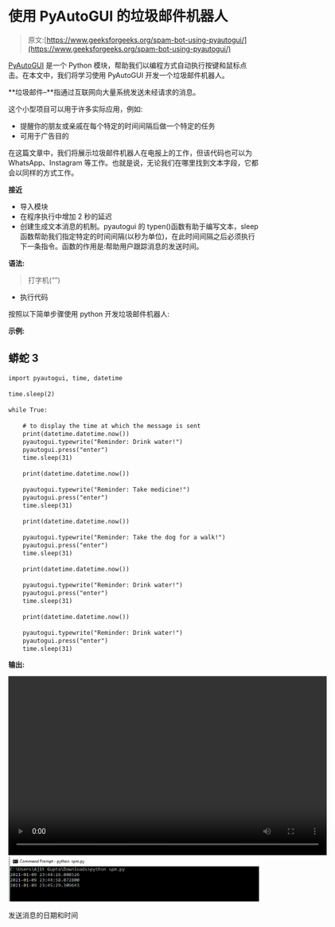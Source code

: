 # 使用 PyAutoGUI 的垃圾邮件机器人

> 原文:[https://www.geeksforgeeks.org/spam-bot-using-pyautogui/](https://www.geeksforgeeks.org/spam-bot-using-pyautogui/)

[PyAutoGUI](https://www.geeksforgeeks.org/tag/python-pyautogui/) 是一个 Python 模块，帮助我们以编程方式自动执行按键和鼠标点击。在本文中，我们将学习使用 PyAutoGUI 开发一个垃圾邮件机器人。

**垃圾邮件–**指通过互联网向大量系统发送未经请求的消息。

这个小型项目可以用于许多实际应用，例如:

*   提醒你的朋友或亲戚在每个特定的时间间隔后做一个特定的任务
*   可用于广告目的

在这篇文章中，我们将展示垃圾邮件机器人在电报上的工作，但该代码也可以为 WhatsApp、Instagram 等工作。也就是说，无论我们在哪里找到文本字段，它都会以同样的方式工作。

**接近**

*   导入模块
*   在程序执行中增加 2 秒的延迟
*   创建生成文本消息的机制。pyautogui 的 typen()函数有助于编写文本，sleep 函数帮助我们指定特定的时间间隔(以秒为单位)，在此时间间隔之后必须执行下一条指令。函数的作用是:帮助用户跟踪消息的发送时间。

**语法:**

> 打字机(“<message>”)</message>

*   执行代码

按照以下简单步骤使用 python 开发垃圾邮件机器人:

**示例:**

## 蟒蛇 3

```
import pyautogui, time, datetime

time.sleep(2)

while True:

    # to display the time at which the message is sent 
    print(datetime.datetime.now())
    pyautogui.typewrite("Reminder: Drink water!") 
    pyautogui.press("enter")
    time.sleep(31)

    print(datetime.datetime.now())

    pyautogui.typewrite("Reminder: Take medicine!")
    pyautogui.press("enter")
    time.sleep(31)

    print(datetime.datetime.now())

    pyautogui.typewrite("Reminder: Take the dog for a walk!")
    pyautogui.press("enter")
    time.sleep(31)

    print(datetime.datetime.now())

    pyautogui.typewrite("Reminder: Drink water!")
    pyautogui.press("enter")
    time.sleep(31)

    print(datetime.datetime.now())

    pyautogui.typewrite("Reminder: Drink water!")
    pyautogui.press("enter")
    time.sleep(31)
```

**输出:**

<video class="wp-video-shortcode" id="video-546946-1" width="640" height="360" preload="metadata" controls=""><source type="video/mp4" src="https://media.geeksforgeeks.org/wp-content/uploads/20210122164859/WhatsApp-Video-2021-01-22-at-1.32.50-AM.mp4?_=1">[https://media.geeksforgeeks.org/wp-content/uploads/20210122164859/WhatsApp-Video-2021-01-22-at-1.32.50-AM.mp4](https://media.geeksforgeeks.org/wp-content/uploads/20210122164859/WhatsApp-Video-2021-01-22-at-1.32.50-AM.mp4)</video>![](img/d83060954ddf75dfb72a4df90b3d0dc4.png)

发送消息的日期和时间